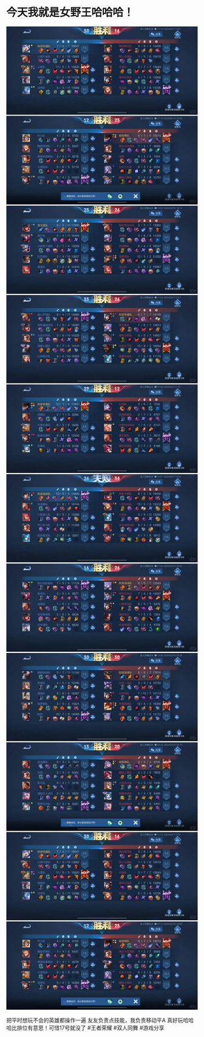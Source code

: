 # 今天我就是女野王哈哈哈！

![](img/64424ae1-6935-48a8-add1-c6ac99ed3909.jpg)
![](img/5a246783-0693-4e34-b1bc-a37c5fb6f685.jpg)
![](img/306ef355-2c8e-4848-82da-605af92a6db5.jpg)
![](img/3e162e7b-382a-4169-9d23-a4f7a7f115f0.jpg)
![](img/bcae9fdd-a966-48e2-b4ee-993fd3223a27.jpg)
![](img/756a0a7b-b811-4659-b940-f937b5424383.jpg)
![](img/6037ea2a-9614-4db7-9d34-025d57b9f281.jpg)
![](img/ac0db733-2b13-409e-b287-e815c925e930.jpg)
![](img/8aa26f17-d3f3-48e6-8d60-807896933ae3.jpg)
![](img/ca88a291-547f-4cd5-9118-966c4607d5cf.jpg)
![](img/c615451d-2caf-41e2-8fed-c116ebba3aff.jpg)

把平时想玩不会的英雄都操作一遍
友友负责点技能，我负责移动平A
真好玩哈哈哈比排位有意思！可惜17号就没了
#王者荣耀 #双人同舞 #游戏分享